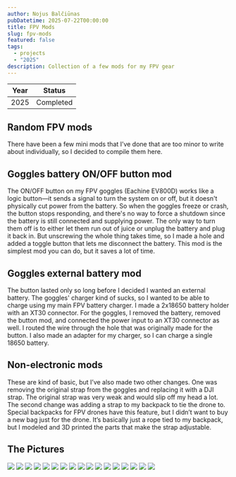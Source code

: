 ```yaml
---
author: Nojus Balčiūnas
pubDatetime: 2025-07-22T00:00:00
title: FPV Mods
slug: fpv-mods
featured: false
tags:
  - projects
  - "2025"
description: Collection of a few mods for my FPV gear
---
```


| Year |  Status   |
| :--: | :-------: |
| 2025 | Completed |

## Random FPV mods

There have been a few mini mods that I’ve done that are too minor to write about individually, so I decided to compile them here.

## Goggles battery ON/OFF button mod

The ON/OFF button on my FPV goggles (Eachine EV800D) works like a logic button—it sends a signal to turn the system on or off, but it doesn't physically cut power from the battery.
So when the goggles freeze or crash, the button stops responding, and there's no way to force a shutdown since the battery is still connected and supplying power.
The only way to turn them off is to either let them run out of juice or unplug the battery and plug it back in.
But unscrewing the whole thing takes time, so I made a hole and added a toggle button that lets me disconnect the battery.
This mod is the simplest mod you can do, but it saves a lot of time.

## Goggles external battery mod

The button lasted only so long before I decided I wanted an external battery.
The goggles' charger kind of sucks, so I wanted to be able to charge using my main FPV battery charger.
I made a 2x18650 battery holder with an XT30 connector.
For the goggles, I removed the battery, removed the button mod, and connected the power input to an XT30 connector as well.
I routed the wire through the hole that was originally made for the button.
I also made an adapter for my charger, so I can charge a single 18650 battery.

## Non-electronic mods

These are kind of basic, but I’ve also made two other changes.
One was removing the original strap from the goggles and replacing it with a DJI strap.
The original strap was very weak and would slip off my head a lot.
The second change was adding a strap to my backpack to tie the drone to.
Special backpacks for FPV drones have this feature, but I didn’t want to buy a new bag just for the drone.
It’s basically just a rope tied to my backpack, but I modeled and 3D printed the parts that make the strap adjustable.

## The Pictures

![](../../assets/images/fpv-mods/1.jpg)
![](../../assets/images/fpv-mods/2.jpg)
![](../../assets/images/fpv-mods/3.jpg)
![](../../assets/images/fpv-mods/4.jpg)
![](../../assets/images/fpv-mods/5.jpg)
![](../../assets/images/fpv-mods/6.jpg)
![](../../assets/images/fpv-mods/7.jpg)
![](../../assets/images/fpv-mods/8.jpg)
![](../../assets/images/fpv-mods/9.jpg)
![](../../assets/images/fpv-mods/10.jpg)
![](../../assets/images/fpv-mods/11.jpg)
![](../../assets/images/fpv-mods/12.jpg)
![](../../assets/images/fpv-mods/13.jpg)
![](../../assets/images/fpv-mods/14.jpg)
![](../../assets/images/fpv-mods/15.jpg)
![](../../assets/images/fpv-mods/16.jpg)
![](../../assets/images/fpv-mods/17.jpg)
